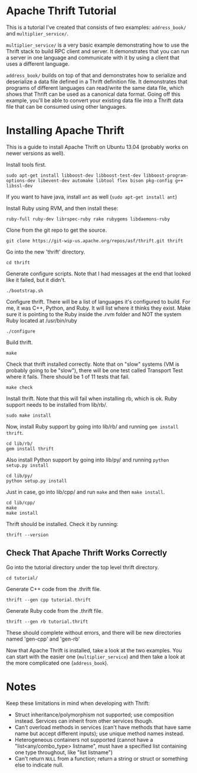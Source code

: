 Apache Thrift Tutorial
======================

This is a tutorial I've created that consists of two examples: `address_book/` and `multiplier_service/`. 

`multiplier_service/` is a very basic example demonstrating how to use the Thrift stack to build RPC client and server. It demonstrates that you can run a server in one language and communicate with it by using a client that uses a different language.

`address_book/` builds on top of that and demonstrates how to serialize and deserialize a data file defined in a Thrift definition file. It demonstrates that programs of different languages can read/write the same data file, which shows that Thrift can be used as a canonical data format. Going off this example, you'll be able to convert your existing data file into a Thrift data file that can be consumed using other languages.

Installing Apache Thrift
========================

This is a guide to install Apache Thrift on Ubuntu 13.04 (probably works on newer versions as well).

Install tools first.

	sudo apt-get install libboost-dev libboost-test-dev libboost-program-options-dev libevent-dev automake libtool flex bison pkg-config g++ libssl-dev 

If you want to have java, install `ant` as well (`sudo apt-get install ant`)

Install Ruby using RVM, and then install these:

	ruby-full ruby-dev librspec-ruby rake rubygems libdaemons-ruby  

Clone from the git repo to get the source.

	git clone https://git-wip-us.apache.org/repos/asf/thrift.git thrift

Go into the new 'thrift' directory.

	cd thrift

Generate configure scripts. Note that I had messages at the end that looked like it failed, but it didn't.

	./bootstrap.sh

Configure thrift. There will be a list of languages it's configured to build. For me, it was C++, Python, and Ruby. It will list where it thinks they exist. Make sure it is pointing to the Ruby inside the .rvm folder and NOT the system Ruby located at /usr/bin/ruby

	./configure

Build thrift.

	make

Check that thrift installed correctly. Note that on "slow" systems (VM is probably going to be "slow"), there will be one test called Transport Test where it fails. There should be 1 of 11 tests that fail. 

	make check

Install thrift. Note that this will fail when installing rb, which is ok. Ruby support needs to be installed from lib/rb/.

	sudo make install

Now, install Ruby support by going into lib/rb/ and running `gem install thrift`.

	cd lib/rb/
	gem install thrift

Also install Python support by going into lib/py/ and running `python setup.py install`

    cd lib/py/
    python setup.py install

Just in case, go into lib/cpp/ and run `make` and then `make install`.

    cd lib/cpp/
    make
    make install

Thrift should be installed. Check it by running:

	thrift --version

Check That Apache Thrift Works Correctly
----------------------------------------

Go into the tutorial directory under the top level thrift directory.

	cd tutorial/

Generate C++ code from the .thrift file.

	thrift --gen cpp tutorial.thrift

Generate Ruby code from the .thrift file.

	thrift --gen rb tutorial.thrift

These should complete without errors, and there will be new directories named 'gen-cpp' and 'gen-rb'

Now that Apache Thrift is installed, take a look at the two examples. You can start with the easier one (`multiplier_service`) and then take a look at the more complicated one (`address_book`).

Notes
=====

Keep these limitations in mind when developing with Thrift:

- Struct inheritance/polymorphism not supported; use composition instead. Services can inherit from other services though.
- Can't overload methods in services (can't have methods that have same name but accept different inputs); use unique method names instead.
- Heterogeneous containers not supported (cannot have a "list<any/combo_type> listname", must have a specified list containing one type throughout, like "list<Person> listname")
- Can't return `NULL` from a function; return a string or struct or something else to indicate null.
